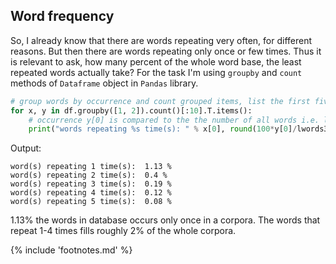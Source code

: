 ## Word frequency

So, I already know that there are words repeating very often, for different
reasons. But then there are words repeating only once or few times. Thus it is
relevant to ask, how many percent of the whole word base, the least repeated
words actually take? For the task I'm using `groupby` and `count` methods of
`Dataframe` object in `Pandas` library.

```python
# group words by occurrence and count grouped items, list the first five items
for x, y in df.groupby([1, 2]).count()[:10].T.items():
    # occurrence y[0] is compared to the the number of all words i.e. lwords3
    print("words repeating %s time(s): " % x[0], round(100*y[0]/lwords3, 2), "%")
```

Output:

```
word(s) repeating 1 time(s):  1.13 %
word(s) repeating 2 time(s):  0.4 %
word(s) repeating 3 time(s):  0.19 %
word(s) repeating 4 time(s):  0.12 %
word(s) repeating 5 time(s):  0.08 %
```

1.13% the words in database occurs only once in a corpora. The words that 
repeat 1-4 times fills roughly 2% of the whole corpora.

{% include 'footnotes.md' %}
